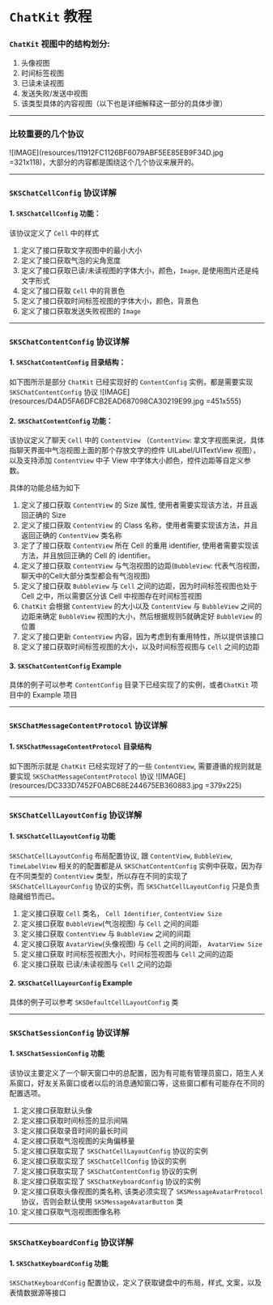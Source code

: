# `ChatKit` 教程

### `ChatKit` 视图中的结构划分:
1. 头像视图
1. 时间标签视图
1. 已读未读视图
1. 发送失败/发送中视图
1. 该类型具体的内容视图（以下也是详细解释这一部分的具体步骤）

---
### 比较重要的几个协议
![IMAGE](resources/11912FC1126BF6079ABF5EE85EB9F34D.jpg =321x118)，大部分的内容都是围绕这个几个协议来展开的。



---
### `SKSChatCellConfig` 协议详解

#### 1. `SKSChatCellConfig` 功能：
该协议定义了 `Cell` 中的样式
1. 定义了接口获取文字视图中的最小大小
2. 定义了接口获取气泡的尖角宽度
3. 定义了接口获取已读/未读视图的字体大小，颜色，`Image`, 是使用图片还是纯文字形式
4. 定义了接口获取 `Cell` 中的背景色
5. 定义了接口获取时间标签视图的字体大小，颜色，背景色
6. 定义了接口获取发送失败视图的 `Image`

---
### `SKSChatContentConfig` 协议详解

#### 1. `SKSChatContentConfig` 目录结构：

如下图所示是部分 `ChatKit` 已经实现好的 `ContentConfig` 实例，都是需要实现 `SKSChatContentConfig` 协议
  ![IMAGE](resources/D4AD5FA6DFCB2EAD687098CA30219E99.jpg =451x555)
  
#### 2. `SKSChatContentConfig` 功能：
该协议定义了聊天 `Cell` 中的 `ContentView` （`ContentView`: 拿文字视图来说，具体指聊天界面中气泡视图上面的那个存放文字的控件 UILabel/UITextView 视图），以及支持添加 `ContentView` 中子 View 中字体大小颜色，控件边距等自定义参数。

具体的功能总结为如下
1. 定义了接口获取 `ContentView` 的 Size 属性, 使用者需要实现该方法，并且返回正确的 Size
2. 定义了接口获取 `ContentView` 的 Class 名称，使用者需要实现该方法，并且返回正确的 `ContentView` 类名称
3. 定了了接口获取 `ContentView` 所在 Cell 的重用 identifier, 使用者需要实现该方法，并且放回正确的 Cell 的 identifier。
4. 定义了接口获取 `ContentView` 与气泡视图的边距(`BubbleView`: 代表气泡视图，聊天中的Cell大部分类型都会有气泡视图)
5. 定义了接口获取 `BubbleView` 与 `Cell` 之间的边距，因为时间标签视图也处于 Cell 之中，所以需要区分该 Cell 中视图存在时间标签视图
6. `ChatKit` 会根据 `ContentView` 的大小以及 `ContentView` 与 `BubbleView` 之间的边距来确定 `BubbleView` 视图的大小，然后根据规则5就确定好 `BubbleView` 的位置
7. 定义了接口更新 `ContentView` 内容，因为考虑到有重用特性，所以提供该接口
8. 定义了接口获取时间标签视图的大小，以及时间标签视图与 `Cell` 之间的边距

#### 3. `SKSChatContentConfig` Example
具体的例子可以参考 `ContentConfig` 目录下已经实现了的实例，或者`ChatKit` 项目中的 Example 项目


---
### `SKSChatMessageContentProtocol` 协议详解

#### 1. `SKSChatMessageContentProtocol` 目录结构
如下图所示就是 `ChatKit` 已经实现好了的一些 `ContentView`, 需要遵循的规则就是要实现 `SKSChatMessageContentProtocol` 协议
![IMAGE](resources/DC333D7452F0ABC68E244675EB360883.jpg =379x225)


---
### `SKSChatCellLayoutConfig` 协议详解

#### 1. `SKSChatCellLayoutConfig` 功能
`SKSChatCellLayoutConfig` 布局配置协议, 跟 `ContentView`, `BubbleView`, `TimeLabelView` 相关的的配置都是从 `SKSChatContentConfig` 实例中获取，因为存在不同类型的 `ContentView` 类型，所以存在不同的实现了 `SKSChatCellLayourConfig` 协议的实例，而 `SKSChatCellLayoutConfig` 只是负责隐藏细节而已。
1. 定义接口获取 `Cell` 类名， `Cell Identifier`, `ContentView Size`
2. 定义接口获取 `BubbleView`(气泡视图) 与 `Cell` 之间的间距
3. 定义接口获取 `ContentView` 与 `BubbleView` 之间的间距
4. 定义接口获取 `AvatarView`(头像视图) 与 `Cell` 之间的间距， `AvatarView Size`
5. 定义接口获取 时间标签视图大小，时间标签视图与 `Cell` 之间的边距
6. 定义接口获取 已读/未读视图与 `Cell` 之间的边距

#### 2. `SKSChatCellLayourConfig` Example
具体的例子可以参考 `SKSDefaultCellLayoutConfig` 类


---
### `SKSChatSessionConfig` 协议详解

#### 1. `SKSChatSessionConfig` 功能
该协议主要定义了一个聊天窗口中的总配置，因为有可能有管理员窗口，陌生人关系窗口，好友关系窗口或者以后的消息通知窗口等，这些窗口都有可能存在不同的配置选项。

1. 定义接口获取默认头像
2. 定义接口获取时间标签的显示间隔
3. 定义接口获取录音时间的最长时间
4. 定义接口获取气泡视图的尖角偏移量
5. 定义接口获取实现了 `SKSChatCellLayoutConfig` 协议的实例
6. 定义接口获取实现了 `SKSChatCellConfig` 协议的实例
7. 定义接口获取实现了 `SKSChatContentConfig` 协议的实例
8. 定义接口获取实现了 `SKSChatKeyboardConfig` 协议的实例
9. 定义接口获取头像视图的类名称, 该类必须实现了 `SKSMessageAvatarProtocol` 协议，否则会默认使用 `SKSMessageAvatarButton` 类
10. 定义接口获取气泡视图图像名称

---
### `SKSChatKeyboardConfig` 协议详解

#### 1. `SKSChatKeyboardConfig` 功能
`SKSChatKeyboardConfig` 配置协议，定义了获取键盘中的布局，样式, 文案，以及表情数据源等接口